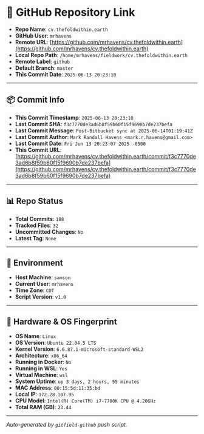 # 🔗 GitHub Repository Link

- **Repo Name**: `cv.thefoldwithin.earth`
- **GitHub User**: `mrhavens`
- **Remote URL**: [https://github.com/mrhavens/cv.thefoldwithin.earth](https://github.com/mrhavens/cv.thefoldwithin.earth)
- **Local Repo Path**: `/home/mrhavens/fieldwork/cv.thefoldwithin.earth`
- **Remote Label**: `github`
- **Default Branch**: `master`
- **This Commit Date**: `2025-06-13 20:23:10`

---

## 📦 Commit Info

- **This Commit Timestamp**: `2025-06-13 20:23:10`
- **Last Commit SHA**: `f3c7770de3ad6b8f59b60f15f9690b7de237befa`
- **Last Commit Message**: `Post-Bitbucket sync at 2025-06-14T01:19:41Z`
- **Last Commit Author**: `Mark Randall Havens <mark.r.havens@gmail.com>`
- **Last Commit Date**: `Fri Jun 13 20:23:07 2025 -0500`
- **This Commit URL**: [https://github.com/mrhavens/cv.thefoldwithin.earth/commit/f3c7770de3ad6b8f59b60f15f9690b7de237befa](https://github.com/mrhavens/cv.thefoldwithin.earth/commit/f3c7770de3ad6b8f59b60f15f9690b7de237befa)

---

## 📊 Repo Status

- **Total Commits**: `188`
- **Tracked Files**: `32`
- **Uncommitted Changes**: `No`
- **Latest Tag**: `None`

---

## 🧭 Environment

- **Host Machine**: `samson`
- **Current User**: `mrhavens`
- **Time Zone**: `CDT`
- **Script Version**: `v1.0`

---

## 🧬 Hardware & OS Fingerprint

- **OS Name**: `Linux`
- **OS Version**: `Ubuntu 22.04.5 LTS`
- **Kernel Version**: `6.6.87.1-microsoft-standard-WSL2`
- **Architecture**: `x86_64`
- **Running in Docker**: `No`
- **Running in WSL**: `Yes`
- **Virtual Machine**: `wsl`
- **System Uptime**: `up 3 days, 2 hours, 55 minutes`
- **MAC Address**: `00:15:5d:11:35:bd`
- **Local IP**: `172.28.107.95`
- **CPU Model**: `Intel(R) Core(TM) i7-7700K CPU @ 4.20GHz`
- **Total RAM (GB)**: `23.44`

---

_Auto-generated by `gitfield-github` push script._
